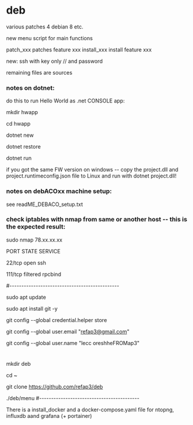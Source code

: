 # deb
various patches 4 debian 8 etc.

new menu script for main functions

patch_xxx patches feature xxx
install_xxx install feature xxx

new: ssh with key only // and password

remaining files are sources

### notes on dotnet: 

do this to run Hello World as .net CONSOLE app:

mkdir hwapp

cd hwapp

dotnet new

dotnet restore

dotnet run

if you got the same FW version on windows -- copy the project.dll and project.runtimeconfig.json file to Linux and run with dotnet project.dll!


### notes on debACOxx machine setup:

see readME_DEBACO_setup.txt

### check iptables with nmap from same or another host -- this is the expected result:


sudo nmap 78.xx.xx.xx

PORT    STATE    SERVICE

22/tcp  open     ssh

111/tcp filtered rpcbind


#----------------------------------------------

sudo apt update

sudo apt install git -y

git config --global credential.helper store

git config --global user.email "refap3@gmail.com"

git config --global user.name "lecc oreshheFROMap3"


#

mkdir deb

cd ~

git clone https://github.com/refap3/deb 

./deb/menu
#------------------------------------------

There is a install_docker and a docker-compose.yaml file for ntopng, influxdb aand grafana (+ portainer)




